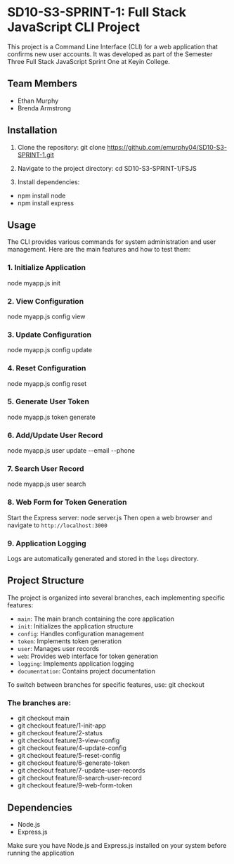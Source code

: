 # SD10-S3-SPRINT-1: Full Stack JavaScript CLI Project

This project is a Command Line Interface (CLI) for a web application that confirms new user accounts. It was developed as part of the Semester Three Full Stack JavaScript Sprint One at Keyin College.

## Team Members
- Ethan Murphy
- Brenda Armstrong

## Installation

1. Clone the repository:
git clone https://github.com/emurphy04/SD10-S3-SPRINT-1.git

3. Navigate to the project directory:
cd SD10-S3-SPRINT-1/FSJS
  
4. Install dependencies:
- npm install node
- npm install express

## Usage

The CLI provides various commands for system administration and user management. Here are the main features and how to test them:

### 1. Initialize Application
node myapp.js init

### 2. View Configuration
node myapp.js config view

### 3. Update Configuration
node myapp.js config update <key> <value>

### 4. Reset Configuration
node myapp.js config reset

### 5. Generate User Token
node myapp.js token generate <username>

### 6. Add/Update User Record
node myapp.js user update <username> --email <email> --phone <phone>

### 7. Search User Record
node myapp.js user search <query>

### 8. Web Form for Token Generation
Start the Express server:
node server.js
Then open a web browser and navigate to `http://localhost:3000`

### 9. Application Logging
Logs are automatically generated and stored in the `logs` directory.

## Project Structure

The project is organized into several branches, each implementing specific features:

- `main`: The main branch containing the core application
- `init`: Initializes the application structure
- `config`: Handles configuration management
- `token`: Implements token generation
- `user`: Manages user records
- `web`: Provides web interface for token generation
- `logging`: Implements application logging
- `documentation`: Contains project documentation

To switch between branches for specific features, use:
git checkout <branch-name>

### The branches are:
- git checkout main
- git checkout feature/1-init-app
- git checkout feature/2-status
- git checkout feature/3-view-config
- git checkout feature/4-update-config
- git checkout feature/5-reset-config
- git checkout feature/6-generate-token
- git checkout feature/7-update-user-records
- git checkout feature/8-search-user-record
- git checkout feature/9-web-form-token

## Dependencies 

- Node.js
- Express.js

Make sure you have Node.js and Express.js installed on your system before running the application

